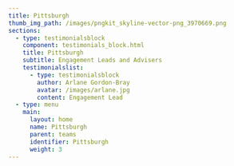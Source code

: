 ```yaml
---
title: Pittsburgh
thumb_img_path: /images/pngkit_skyline-vector-png_3970669.png
sections:
  - type: testimonialsblock
    component: testimonials_block.html
    title: Pittsburgh
    subtitle: Engagement Leads and Advisers
    testimonialslist:
      - type: testimonialsblock
        author: Arlane Gordon-Bray
        avatar: /images/arlane.jpg
        content: Engagement Lead
  - type: menu
    main:
      layout: home
      name: Pittsburgh
      parent: teams
      identifier: Pittsburgh
      weight: 3
---
```

